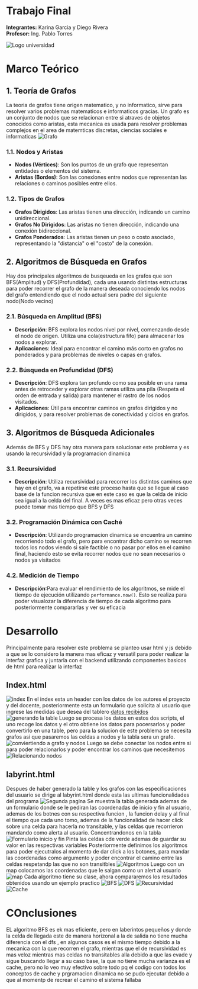 # Trabajo Final

**Integrantes:** Karina Garcia y Diego Rivera  
**Profesor:** Ing. Pablo Torres

![Logo universidad](infor-images/logo-ups.jpg)
# Marco Teórico

## 1. Teoría de Grafos
La teoria de grafos tiene origen matematico, y no informatico, sirve para resolver varios problemas matematicos e informaticos gracias.
Un grafo es un conjunto de nodos que se relacionan entre si atraves de objetos conocidos como aristas, esta mecanica es usada para resolver problemas complejos en el area de matemticas discretas, ciencias sociales e informaticas
![Grafo](infor-images/graph-model.jpg)

### 1.1. Nodos y Aristas

- **Nodos (Vértices)**: Son los puntos de un grafo que representan entidades o elementos del sistema.
- **Aristas (Bordes)**: Son las conexiones entre nodos que representan las relaciones o caminos posibles entre ellos.

### 1.2. Tipos de Grafos

- **Grafos Dirigidos**: Las aristas tienen una dirección, indicando un camino unidireccional.
- **Grafos No Dirigidos**: Las aristas no tienen dirección, indicando una conexión bidireccional.
- **Grafos Ponderados**: Las aristas tienen un peso o costo asociado, representando la "distancia" o el "costo" de la conexión.

## 2. Algoritmos de Búsqueda en Grafos

Hay dos principales algoritmos de busqeueda en los grafos que son BFS(Amplitud) y DFS(Profundidad), cada una usando distintas estructuras para poder recorrer el grafo de la manera deseada conociendo los nodos del grafo entendiendo que el nodo actual sera padre del siguiente nodo(Nodo vecino)

### 2.1. Búsqueda en Amplitud (BFS)

- **Descripción**: BFS explora los nodos nivel por nivel, comenzando desde el nodo de origen. Utiliza una cola(estructura fifo) para almacenar los nodos a explorar.
- **Aplicaciones**: Ideal para encontrar el camino más corto en grafos no ponderados y para problemas de niveles o capas en grafos.

### 2.2. Búsqueda en Profundidad (DFS)

- **Descripción**: DFS explora tan profundo como sea posible en una rama antes de retroceder y explorar otras ramas utiliza una pila (Respeta el orden de entrada y salida) para mantener el rastro de los nodos visitados.
- **Aplicaciones**: Útil para encontrar caminos en grafos dirigidos y no dirigidos, y para resolver problemas de conectividad y ciclos en grafos.

## 3. Algoritmos de Búsqueda Adicionales

Además de BFS y DFS hay otra manera para solucionar este problema y es usando la recursividad y la programacion dinamica 

### 3.1. Recursividad

- **Descripción**: Utiliza recursividad para recorrer los distintos caminos que hay en el grafo, va a repetirse este proceso hasta que se llegue al caso base de la funcion recursiva que en este caso es que la celda de inicio sea igual a la celda del final. A veces es mas eficaz pero otras veces puede tomar mas tiempo que BFS y DFS
### 3.2. Programación Dinámica con Caché

- **Descripción**: Utilizando programacion dinamica se encuentra un camino recorriendo todo el grafo, pero para encontrar dicho camino se recorren todos los nodos viendo si sale factible o no pasar por ellos en el camino final, haciendo esto se evita recorrer nodos que no sean necesarios o nodos ya visitados
### 4.2. Medición de Tiempo

- **Descripción**:Para evaluar el rendimiento de los algoritmos, se mide el tiempo de ejecución utilizando `performance.now()`. Esto se realiza para poder visualozar la diferencia de tiempo de cada algoritmo para posteriormente compararlas y ver su eficacia

# Desarrollo
Principalmente para resolver este problema se planteo usar html y js debido a que se lo considero la manera mas eficaz y versatil para poder realizar la interfaz grafica y juntarla con el backend utilizando componentes basicos de html para realizar la interfaz

## Index.html 
![index](infor-images/index.png)
En el index esta un header con los datos de los autores el proyecto y del docente, posteriormente esta un formulario que solicita al usuario que ingrese las medidas que desea del tablero
[datos recibidos](infor-images/table-script-1.png)
![generando la table](infor-images/table-script2.png)
Luego se procesa los datos en estos dos scripts, el uno recoge los datos y el otro obtiene los datos para pocersarlos y poder convertirlo en una table, pero para la solucion de este problema se necesita grafos asi que pasaremos las celdas a nodos y la tabla sera un grafo.
![conviertiendo a grafo y nodos](infor-images/table-script3.png)
Luego se debe conectar los nodos entre si para poder relacionarlos y poder encontrar los caminos que necesitemos 
![Relacionando nodos](infor-images/table-script4.png)
## labyrint.html
Despues de haber generado la table y los grafos con las especificaciones del usuario se dirige al labyrint.html donde esta las ultimas funcionalidades del programa 
![Segunda pagina](infor-images/labyrinth.png)
Se muestra la tabla generada ademas de un formulario donde se le pediran las coordenadas de inicio y fin al usuario, ademas de los botnes con su respectiva funcion , la funcion delay y al final el tiempo que cada uno tomo, ademas de la funcionalidad de hacer click sobre una celda para hacerla no transitable, y las celdas que recorrieron mandando como alerta al usuario.
Concentrandonos en la tabla 
![Formulario inicio y fin](infor-images/labyrinth2.png)
Pinta las celdas cde verde ademas de guardar su valor en las respectivas variables 
Posteriormente definimos los algoritmos para poder ejecutralos al momento de dar click a los botones, para mandar las coordenadas como argumento y poder encontrar el camino entre las celdas respetandp las que no son transitbles
![Algoritmos](infor-images/handleSearch.png)
Luego con un map colocamos las coordenadas que le salgan como un alert al usuario
![map](infor-images/alert.png)
Cada algoritmo tiene su clase, ahora compararemos los resultados obtenidos usando un ejemplo practico
![BFS](infor-images/resultadoBFS.png)
![DFS](infor-images/resultadoDFS.png)
![Recursividad](infor-images/resultadosRecursividad.png)
![Cache](infor-images/ResultadoCAche.png)

# COnclusiones
EL algoritmo BFS es ek mas eficiente, pero en laberintos pequeños y donde la celda de llegada este de manera horizonal a la de salida no tiene mucha diferencia con el dfs , en algunos casos es el mismo tiempo debido a la mecanica con la que recorren el grafo, mientras que el de recursividad es mas veloz mientras mas celdas no transitables alla debido a que las evade y sigue buscando llegar a su caso base, la que no tiene mucha varianza es el cache, pero no lo veo muy efectivo sobre todo pq el codigo con todos los conceptos de cache y prgramacion dinamica no se pudo ejecutar debido a que al momentp de recrear el camino el sistema fallaba 